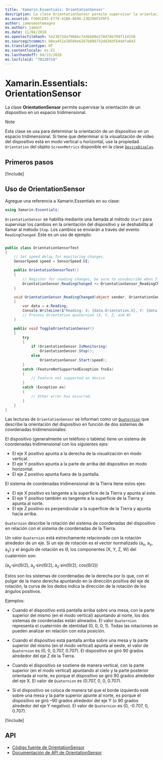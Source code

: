 ```yaml
---
title: 'Xamarin.Essentials: OrientationSensor'
description: La clase OrientationSensor permite supervisar la orientación de un dispositivo en un espacio tridimensional.
ms.assetid: F3091D93-E779-41BA-8696-23D296F2F6F5
author: jamesmontemagno
ms.author: jamont
ms.date: 11/04/2018
ms.openlocfilehash: 5423872da7966bc7e4bb88e278d76b709f114158
ms.sourcegitcommit: b0ea451e18504e6267b896732dd26df64ddfa843
ms.translationtype: HT
ms.contentlocale: es-ES
ms.lasthandoff: 04/13/2020
ms.locfileid: "70120714"
---
```

# <a name="xamarinessentials-orientationsensor"></a>Xamarin.Essentials: OrientationSensor

La clase **OrientationSensor** permite supervisar la orientación de un dispositivo en un espacio tridimensional.

> [!NOTE]
> Esta clase se usa para determinar la orientación de un dispositivo en un espacio tridimensional. Si tiene que determinar si la visualización de vídeo del dispositivo está en modo vertical u horizontal, use la propiedad `Orientation` del objeto `ScreenMetrics` disponible en la clase [`DeviceDisplay`](device-display.md).

## <a name="get-started"></a>Primeros pasos

[!include[](~/essentials/includes/get-started.md)]

## <a name="using-orientationsensor"></a>Uso de OrientationSensor

Agregue una referencia a Xamarin.Essentials en su clase:

```csharp
using Xamarin.Essentials;
```

`OrientationSensor` se habilita mediante una llamada al método `Start` para supervisar los cambios en la orientación del dispositivo y se deshabilita al llamar al método `Stop`. Los cambios se enviarán a través del evento `ReadingChanged`. Este es un uso de ejemplo:

```csharp

public class OrientationSensorTest
{
    // Set speed delay for monitoring changes.
    SensorSpeed speed = SensorSpeed.UI;

    public OrientationSensorTest()
    {
        // Register for reading changes, be sure to unsubscribe when finished
        OrientationSensor.ReadingChanged += OrientationSensor_ReadingChanged;
    }

    void OrientationSensor_ReadingChanged(object sender, OrientationSensorChangedEventArgs e)
    {
        var data = e.Reading;
        Console.WriteLine($"Reading: X: {data.Orientation.X}, Y: {data.Orientation.Y}, Z: {data.Orientation.Z}, W: {data.Orientation.W}");
        // Process Orientation quaternion (X, Y, Z, and W)
    }

    public void ToggleOrientationSensor()
    {
        try
        {
            if (OrientationSensor.IsMonitoring)
                OrientationSensor.Stop();
            else
                OrientationSensor.Start(speed);
        }
        catch (FeatureNotSupportedException fnsEx)
        {
            // Feature not supported on device
        }
        catch (Exception ex)
        {
            // Other error has occurred.
        }
    }
}
```

Las lecturas de `OrientationSensor` se informan como un [`Quaternion`](xref:System.Numerics.Quaternion) que describe la orientación del dispositivo en función de dos sistemas de coordenadas tridimensionales:

El dispositivo (generalmente un teléfono o tableta) tiene un sistema de coordenadas tridimensional con los siguientes ejes:

- El eje X positivo apunta a la derecha de la visualización en modo vertical.
- El eje Y positivo apunta a la parte de arriba del dispositivo en modo horizontal.
- El eje Z positivo apunta fuera de la pantalla.

El sistema de coordenadas tridimensional de la Tierra tiene estos ejes:

- El eje X positivo es tangente a la superficie de la Tierra y apunta al este.
- El eje Y positivo también es tangente a la superficie de la Tierra y apunta al norte.
- El eje Z positivo es perpendicular a la superficie de la Tierra y apunta hacia arriba.

`Quaternion` describe la rotación del sistema de coordenadas del dispositivo en relación con el sistema de coordenadas de la Tierra.

Un valor `Quaternion` está estrechamente relacionado con la rotación alrededor de un eje. Si un eje de rotación es el vector normalizado (a<sub>x</sub>, a<sub>y</sub>, a<sub>z</sub>) y el ángulo de rotación es Θ, los componentes (X, Y, Z, W) del cuaternión son:

(a<sub>x</sub>·sin(Θ/2), a<sub>y</sub>·sin(Θ/2), a<sub>z</sub>·sin(Θ/2), cos(Θ/2))

Estos son los sistemas de coordenadas de la derecha por lo que, con el pulgar de la mano derecha apuntando en la dirección positiva del eje de rotación, la curva de los dedos indica la dirección de la rotación de los ángulos positivos.

Ejemplos:

- Cuando el dispositivo está pantalla arriba sobre una mesa, con la parte superior del mismo (en el modo vertical) apuntando al norte, los dos sistemas de coordenadas están alineados. El valor `Quaternion` representa el cuaternión de identidad (0, 0, 0, 1). Todas las rotaciones se pueden analizar en relación con esta posición.

- Cuando el dispositivo está pantalla arriba sobre una mesa y la parte superior del mismo (en el modo vertical) apunta al oeste, el valor de `Quaternion` es (0, 0, 0.707, 0.707). El dispositivo se giró 90 grados alrededor del eje Z de la Tierra.

- Cuando el dispositivo se sostiene de manera vertical, con la parte superior (en el modo vertical) apuntando al cielo y la parte posterior orientada al norte, es porque el dispositivo se giró 90 grados alrededor del eje X. El valor de `Quaternion` es (0.707, 0, 0, 0.707).

- Si el dispositivo se coloca de manera tal que el borde izquierdo esté sobre una mesa y la parte superior apunte al norte, es porque el dispositivo se giró &ndash;90 grados alrededor del eje Y (o 90 grados alrededor del eje Y negativo). El valor de `Quaternion` es (0, -0.707, 0, 0.707).

[!include[](~/essentials/includes/sensor-speed.md)]

## <a name="api"></a>API

- [Código fuente de OrientationSensor](https://github.com/xamarin/Essentials/tree/master/Xamarin.Essentials/OrientationSensor)
- [Documentación de API de OrientationSensor](xref:Xamarin.Essentials.OrientationSensor)
